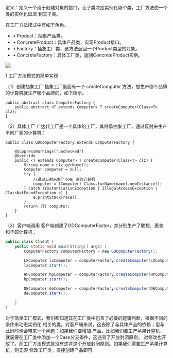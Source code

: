 
定义：定义一个用于创建对象的接口，让子类决定实例化哪个类。工厂方法使一个类的实例化延迟
到其子类。

在工厂方法模式中有如下角色。

- • Product：抽象产品类。
- • ConcreteProduct：具体产品类，实现Product接口。
- • Factory：抽象工厂类，该方法返回一个Product类型的对象。
- • ConcreteFactory：具体工厂类，返回ConcreteProduct实例。

![](http://olg7c0d2n.bkt.clouddn.com/18-9-19/42880691.jpg)

1.工厂方法模式的简单实现

（1）创建抽象工厂
抽象工厂里面有一个 createComputer 方法，想生产哪个品牌的计算机就生产哪个品牌的，如下所示。

```
public abstract class ComputerFactory {
    public abstract <T extends Computer> T createComputer(Class<T> clz);
}

```

（2）具体工厂
广达代工厂是一个具体的工厂，其继承抽象工厂，通过反射来生产不同厂家的计算机：

```
public class GDComputerFactory extends ComputerFactory {

    @SuppressWarnings("unchecked")
    @Override
    public <T extends Computer> T createComputer(Class<T> clz) {
        String name = clz.getName();
        Computer computer = null;
        try {
            //通过反射来生产不用厂家的计算机
            computer = (Computer) Class.forName(name).newInstance();
        } catch (InstantiationException | IllegalAccessException | ClassNotFoundException e) {
            e.printStackTrace();
        }
        return (T) computer;
    }
}
```

（3）客户端调用
客户端创建了GDComputerFactor，并分别生产了联想、惠普和华硕计算机：

```java
public class Client {
    public static void main(String[] args) {
        ComputerFactory computerFactory = new GDComputerFactory();

        LXComputer lxComputer = computerFactory.createComputer(LXComputer.class);
        lxComputer.start();

        HPComputer hpComputer = computerFactory.createComputer(HPComputer.class);
        hpComputer.start();

        DEComputer deComputer = computerFactory.createComputer(DEComputer.class);
        deComputer.start();

    }
}

```

对于简单工厂模式，我们都知道其在工厂类中包含了必要的逻辑判断，根据不同的条件来动态实例化
相关的类。对客户端来说，这去除了与具体产品的依赖；但与此同时也会带来一个问题：如果我们要增加
产品，比如我们要生产苹果计算机，就需要在工厂类中添加一个Case分支条件，这违背了开放封闭原则，
对修改也开放了。而工厂方法模式就没有违背这个开放封闭原则。如果我们需要生产苹果计算机，则无须
修改工厂类，直接创建产品即可.